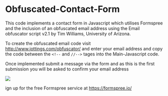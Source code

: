 # Obfuscated-Contact-Form

This code implements a contact form in Javascript which utilises Formspree and the inclusion of an obfuscated email address using the Email obfuscator script v2.1 by Tim Williams, University of Arizona.

To create the obfuscated email code visit http://www.jottings.com/obfuscator/ and enter your email address and copy the code between the `<!--` and `//-->` tages into the Main-Javascript code.

Once implemented submit a message via the form and as this is the first submission you will be asked to confirm your email address

<img src="https://user-images.githubusercontent.com/21248753/36389885-baad01fe-1598-11e8-89df-e2bb3674506f.png">

ign up for the free Formspree service at https://formspree.io/
